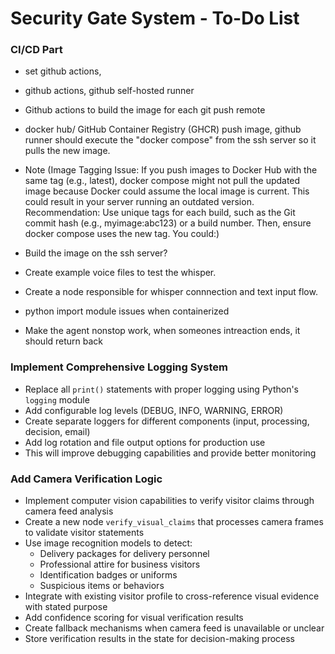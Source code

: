 # Security Gate System - To-Do List

### CI/CD Part
- set github actions,
- github actions, github self-hosted runner
- Github actions to build the image for each git push remote
- docker hub/ GitHub Container Registry (GHCR) push image, github runner should execute the "docker compose" from the ssh server so it pulls the new image.

- Note (Image Tagging
Issue: If you push images to Docker Hub with the same tag (e.g., latest), docker compose might not pull the updated image because Docker could assume the local image is current. This could result in your server running an outdated version.
Recommendation: Use unique tags for each build, such as the Git commit hash (e.g., myimage:abc123) or a build number. Then, ensure docker compose uses the new tag. You could:)

- Build the image on the ssh server?


- Create example voice files to test the whisper.
- Create a node responsible for whisper connnection and text input flow.

- python import module issues when containerized

- Make the agent nonstop work, when someones intreaction ends, it should return back

### **Implement Comprehensive Logging System**
- Replace all `print()` statements with proper logging using Python's `logging` module
- Add configurable log levels (DEBUG, INFO, WARNING, ERROR) 
- Create separate loggers for different components (input, processing, decision, email)
- Add log rotation and file output options for production use
- This will improve debugging capabilities and provide better monitoring

### **Add Camera Verification Logic**
- Implement computer vision capabilities to verify visitor claims through camera feed analysis
- Create a new node `verify_visual_claims` that processes camera frames to validate visitor statements
- Use image recognition models to detect:
  - Delivery packages for delivery personnel
  - Professional attire for business visitors
  - Identification badges or uniforms
  - Suspicious items or behaviors
- Integrate with existing visitor profile to cross-reference visual evidence with stated purpose
- Add confidence scoring for visual verification results
- Create fallback mechanisms when camera feed is unavailable or unclear
- Store verification results in the state for decision-making process